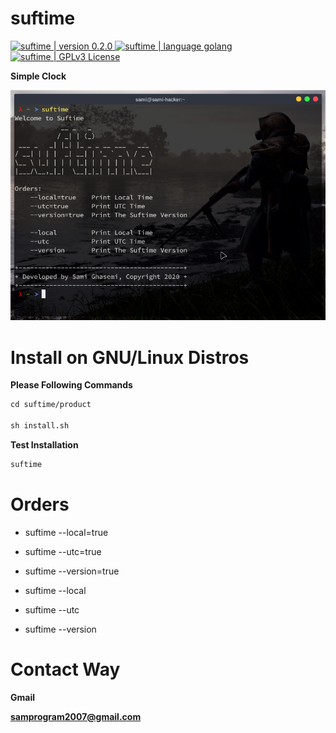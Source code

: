 # suftime

<div>
  <a href="https://github.com/sami2020pro/suftime/blob/main/suftime/product/version.txt">
    <img
    src="https://img.shields.io/badge/Version-0.2.0-brightgreen"
    alt="suftime | version 0.2.0"
    style="max-width:100%;"
    />
  </a>
  <a href="https://golang.org/">
    <img
    src="https://img.shields.io/badge/Language-Golang-brightgreen"
    alt="suftime | language golang"
    style="max-width:100%;"
    />
  </a>
  <a href="https://github.com/sami2020pro/suftime/blob/master/LICENSE">
    <img 
    src="https://img.shields.io/badge/License-GPLv3-brightgreen"
    alt="suftime | GPLv3 License"
    style="max-width:100%;"
    />
  </a>
</div>

<strong>Simple Clock</strong>

<img
src="suftime/image/picture-of-suftime.png"
raw=true
alt="suftime | Simple Clock | GNU/Linux Distros"
style="margin-right: 10px;"
/>

# Install on GNU/Linux Distros 
<b>Please Following Commands</b>

```html
cd suftime/product

sh install.sh
```

<b>Test Installation</b>

```html
suftime
```

# Orders

<ul>
  <li><p>suftime --local=true</p></li>
  <li><p>suftime --utc=true</p></li>
  <li><p>suftime --version=true</p></li>

  <li><p>suftime --local</p></li>
  <li><p>suftime --utc</p></li>
  <li><p>suftime --version</p></li>
</ul>

# Contact Way
<strong>Gmail</strong>

<b>samprogram2007@gmail.com</b>
